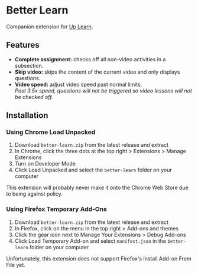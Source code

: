# Better Learn

Companion extension for [Up Learn](https://uplearn.co.uk/).

## Features

- **Complete assignment:** checks off all non-video activities in a subsection.
- **Skip video:** skips the content of the current video and only displays questions.
- **Video speed:** adjust video speed past normal limits.  
  *Past 3.5x speed, questions will not be triggered so video lessons will not be checked off.*


## Installation

### Using Chrome Load Unpacked
1. Download `better-learn.zip` from the latest release and extract
1. In Chrome, click the three dots at the top right > Extensions > Manage Extensions
1. Turn on Developer Mode
1. Click Load Unpacked and select the `better-learn` folder on your computer

This extension will probably never make it onto the Chrome Web Store due to being against policy.

### Using Firefox Temporary Add-Ons
1. Download `better-learn.zip` from the latest release and extract
1. In Firefox, click on the menu in the top right > Add-ons and themes
1. Click the gear icon next to Manage Your Extensions > Debug Add-ons
1. Click Load Temporary Add-on and select `manifest.json` in the `better-learn` folder on your computer

Unfortunately, this extension does not support Firefox's Install Add-on From File yet.
